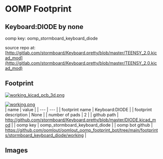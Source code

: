 # OOMP Footprint  
## Keyboard:DIODE  by none  
  
oomp key: oomp_stormboard_keyboard_diode  
  
source repo at: [http://gitlab.com/stormboard/Keyboard.pretty/blob/master/TEENSY_2.0.kicad_mod](http://gitlab.com/stormboard/Keyboard.pretty/blob/master/TEENSY_2.0.kicad_mod)  
## Footprint  
  
[![working_kicad_pcb_3d.png](working_kicad_pcb_3d_600.png)](working_kicad_pcb_3d.png)  
  
[![working.png](working_600.png)](working.png)  
| name | value | 
| --- | --- | 
| footprint name | Keyboard:DIODE | 
| footprint description | None | 
| number of pads | 2 | 
| github path | http://github.com/stormboard/Keyboard.pretty/blob/master/DIODE.kicad_mod | 
| oomp key | oomp_stormboard_keyboard_diode | 
| oomp bot github | https://github.com/oomlout/oomlout_oomp_footprint_bot/tree/main/footprints/stormboard_keyboard_diode/working | 
## Images  
